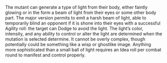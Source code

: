 The mutant can generate a type of light from their body, either faintly
glowing or in the form a beam of light from their eyes or some other
body part. The major version permits to emit a harsh beam of light,
able to temporarily blind an opponent if it is shone into their eyes with
a successful Agility roll: the target can Dodge to avoid the light. The
light’s color, intensity, and any ability to control or alter the light are
determined when the mutation is selected determine. It cannot be overly
complex, though potentially could be something like a wisp or ghostlike
image. Anything more sophisticated than a small ball of light requires an
Idea roll per combat round to manifest and control properly.